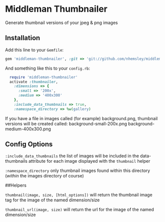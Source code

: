 # Middleman Thumbnailer

Generate thumbnail versions of your jpeg & png images

## Installation

Add this line to your `Gemfile`:

```ruby
gem 'middleman-thumbnailer', :git => 'git://github.com/nhemsley/middleman-thumbnailer.git'
```

And something like this to your `config.rb`:

```ruby
  require 'middleman-thumbnailer'
  activate :thumbnailer, 
    :dimensions => {
      :small => '200x',
      :medium => '400x300'
    },
    :include_data_thumbnails => true,
    :namespace_directory => %w(gallery)
```

If you have a file in images called (for example) background.png, thumbnail versions will be created called:
  background-small-200x.png
  background-medium-400x300.png

## Config Options

`:include_data_thumbnails` the list of images will be included in the data-thumbnails attribute for each image displayed with the `thumbnail` helper

`:namespace_directory` only thumbnail images found within this directory (_within_ the images directory of course)


##Helpers

`thumbnail(image, size, [html_options])` will return the thumbnail image tag for the image of the named dimension/size

`thumbnail_url(image, size)` will return the url for the image of the named dimension/size
